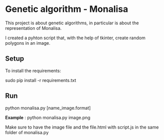 # Genetic algorithm - Monalisa

This project is about genetic algorithms, in particular is about the representation of Monalisa.

I created a pyhton script that, with the help of tkinter, create random polygons in an image.


## Setup

To install the requirements:

sudo pip install -r requirements.txt

## Run

python monalisa.py [name_image.format]



**Example** : python monalisa.py image.png


Make sure to have the image file and the file.html with script.js in the same folder of monalisa.py

